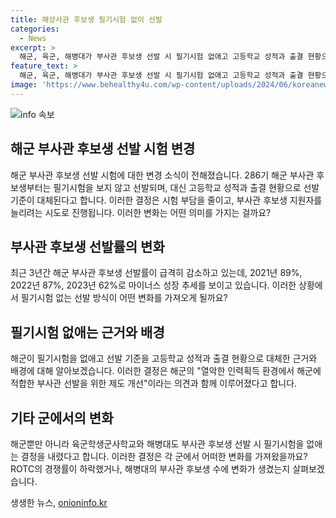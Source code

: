 ```yaml
---
title: 해상사관 후보생 필기시험 없이 선발
categories:
  - News
excerpt: >
  해군, 육군, 해병대가 부사관 후보생 선발 시 필기시험 없애고 고등학교 성적과 출결 현황으로 선발 기준을 대체함. 병역 자원 부족으로 인한 어려움 해결을 위한 시도로, 해군의 부사관 선발률은 2021년 89%에서 2023년 62%로 급감했고, 육군과 해병대도 유사한 추세를 보임. 이에 각 군에서 필기시험 없애고 선발 기준을 완화하고 있으며, 특히 2022년에는 ROTC 경쟁률이 2.4대 1로 떨어지며 해군과 유사한 추세를 보이고 있음.
feature_text: >
  해군, 육군, 해병대가 부사관 후보생 선발 시 필기시험 없애고 고등학교 성적과 출결 현황으로 선발 기준을 대체함. 병역 자원 부족으로 인한 어려움 해결을 위한 시도로, 해군의 부사관 선발률은 2021년 89%에서 2023년 62%로 급감했고, 육군과 해병대도 유사한 추세를 보임. 이에 각 군에서 필기시험 없애고 선발 기준을 완화하고 있으며, 특히 2022년에는 ROTC 경쟁률이 2.4대 1로 떨어지며 해군과 유사한 추세를 보이고 있음.
image: 'https://www.behealthy4u.com/wp-content/uploads/2024/06/koreanews.jpg'
---
```


<p><img src="https://www.behealthy4u.com/wp-content/uploads/2024/06/koreanews.jpg" alt="info 속보" /></p>

<h2 data-ke-size="size26">해군 부사관 후보생 선발 시험 변경</h2>

<p data-ke-size="size16">해군 부사관 후보생 선발 시험에 대한 변경 소식이 전해졌습니다. 286기 해군 부사관 후보생부터는 필기시험을 보지 않고 선발되며, 대신 고등학교 성적과 출결 현황으로 선발 기준이 대체된다고 합니다. 이러한 결정은 시험 부담을 줄이고, 부사관 후보생 지원자를 늘리려는 시도로 진행됩니다. 이러한 변화는 어떤 의미를 가지는 걸까요?</p>

<h2 data-ke-size="size26">부사관 후보생 선발률의 변화</h2>

<p data-ke-size="size16">최근 3년간 해군 부사관 후보생 선발률이 급격히 감소하고 있는데, 2021년 89%, 2022년 87%, 2023년 62%로 마이너스 성장 추세를 보이고 있습니다. 이러한 상황에서 필기시험 없는 선발 방식이 어떤 변화를 가져오게 될까요?</p>

<h2 data-ke-size="size26">필기시험 없애는 근거와 배경</h2>

<p data-ke-size="size16">해군이 필기시험을 없애고 선발 기준을 고등학교 성적과 출결 현황으로 대체한 근거와 배경에 대해 알아보겠습니다. 이러한 결정은 해군의 "열악한 인력획득 환경에서 해군에 적합한 부사관 선발을 위한 제도 개선"이라는 의견과 함께 이루어졌다고 합니다.</p>

<h2 data-ke-size="size26">기타 군에서의 변화</h2>

<p data-ke-size="size16">해군뿐만 아니라 육군학생군사학교와 해병대도 부사관 후보생 선발 시 필기시험을 없애는 결정을 내렸다고 합니다. 이러한 결정은 각 군에서 어떠한 변화를 가져왔을까요? ROTC의 경쟁률이 하락했거나, 해병대의 부사관 후보생 수에 변화가 생겼는지 살펴보겠습니다.</p>
생생한 뉴스, <a href="https://onioninfo.kr" rel="dofollow">onioninfo.kr</a>


